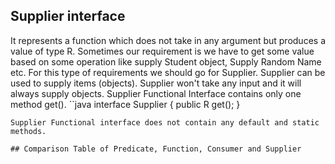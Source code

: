 ## Supplier interface

It represents a function which does not take in any argument but produces a value of type R. Sometimes our requirement is we have to get some value based on 
some operation like supply Student object, Supply Random Name etc. For this type of requirements we should go for Supplier. Supplier can be used to supply 
items (objects). Supplier won't take any input and it will always supply objects.
Supplier Functional Interface contains only one method get().
``java
interface Supplier<R> 
 { 
 public R get(); 
 } 
 ```
Supplier Functional interface does not contain any default and static methods.

## Comparison Table of Predicate, Function, Consumer and Supplier
